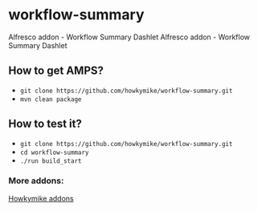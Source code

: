 # workflow-summary
Alfresco addon - Workflow Summary Dashlet	Alfresco addon - Workflow Summary Dashlet

## How to get AMPS?
- `git clone https://github.com/howkymike/workflow-summary.git`
- `mvn clean package`

## How to test it?
- `git clone https://github.com/howkymike/workflow-summary.git`
- `cd workflow-summary`
- `./run build_start`


### More addons:
[Howkymike addons](https://howkymike.github.io/alfrescoAddons.html)
